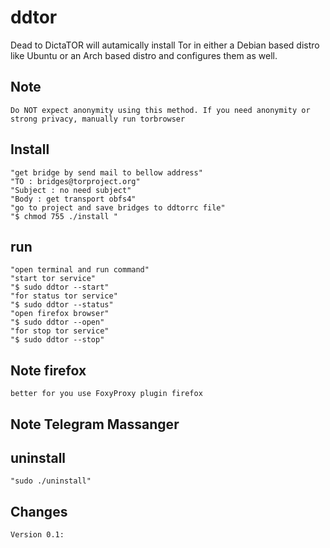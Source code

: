 # ddtor
Dead to DictaTOR will autamically install Tor in either a Debian based distro like Ubuntu or an Arch based distro and configures them as well.
## Note
    Do NOT expect anonymity using this method. If you need anonymity or strong privacy, manually run torbrowser
## Install
    "get bridge by send mail to bellow address"
    "TO : bridges@torproject.org"
    "Subject : no need subject"
    "Body : get transport obfs4"
    "go to project and save bridges to ddtorrc file"
    "$ chmod 755 ./install "
## run
    "open terminal and run command"
    "start tor service"
    "$ sudo ddtor --start"
    "for status tor service"
    "$ sudo ddtor --status"
    "open firefox browser"
    "$ sudo ddtor --open"
    "for stop tor service"
    "$ sudo ddtor --stop"
## Note firefox
    better for you use FoxyProxy plugin firefox 
## Note Telegram Massanger

## uninstall
    "sudo ./uninstall"
## Changes
    Version 0.1:

